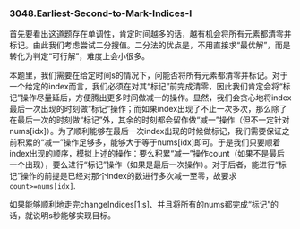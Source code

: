### 3048.Earliest-Second-to-Mark-Indices-I

首先要看出这道题存在单调性，肯定时间越多的话，越有机会将所有元素都清零并标记。由此我们考虑尝试二分搜值。二分法的优点是，不用直接求“最优解”，而是转化为判定“可行解”，难度上会小很多。

本题里，我们需要在给定时间s的情况下，问能否将所有元素都清零并标记。对于一个给定的index而言，我们必须在对其“标记”前完成清零，因此我们肯定会将“标记”操作尽量延后，方便腾出更多时间做减一的操作。显然，我们会贪心地将index最后一次出现的时刻做“标记”操作；而如果index出现了不止一次多次，那么除了在最后一次的时刻做“标记”外，其余的时刻都会留作做“减一”操作（但不一定针对nums[idx]）。为了顺利能够在最后一次index出现的时候做标记，我们需要保证之前积累的“减一”操作足够多，能够大于等于nums[idx]即可。于是我们只要顺着index出现的顺序，模拟上述的操作：要么积累“减一”操作count（如果不是最后一个出现），要么进行“标记”操作（如果是最后一次操作）。对于后者，能进行“标记”操作的前提是已经对那个index的数进行多次减一至零，故要求`count>=nums[idx]`.

如果能够顺利地走完changeIndices[1:s]、并且将所有的nums都完成“标记”的话，就说明s秒能够实现目标。
